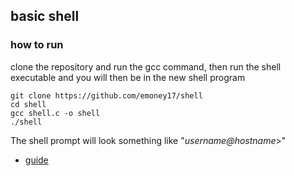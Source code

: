 ## basic shell
### how to run
clone the repository and run the gcc command, then run the shell executable and you will then be in the new shell program
```
git clone https://github.com/emoney17/shell
cd shell
gcc shell.c -o shell
./shell
```
The shell prompt will look something like "*username@hostname*>"
* [guide](https://brennan.io/2015/01/16/write-a-shell-in-c/)
